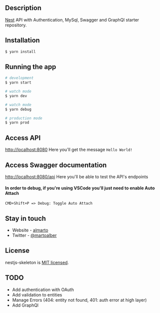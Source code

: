 ## Description

[Nest](https://github.com/nestjs/nest) API with Authentication, MySql, Swagger and GraphQl starter repository.

## Installation

```bash
$ yarn install
```

## Running the app

```bash
# development
$ yarn start

# watch mode
$ yarn dev

# watch mode
$ yarn debug

# production mode
$ yarn prod
```

## Access API

[http://localhost:8080](http://localhost:8080) Here you'll get the message `Hello World!`

## Access Swagger documentation

[http://localhost:8080/api](http://localhost:8080/api) Here you'll be able to test the API's endpoints

#### In order to debug, if you're using VSCode you'll just need to enable Auto Attach

`CMD+Shift+P => Debug: Toggle Auto Attach`

## Stay in touch

- Website - [almarto](https://github.com/almarto)
- Twitter - [@martoalber](https://twitter.com/martoalber)

## License

nestjs-skeleton is [MIT licensed](LICENSE).

## TODO

- Add authentication with OAuth
- Add validation to entities
- Manage Errors (404: entity not found, 401: auth error at high layer)
- Add GraphQl
